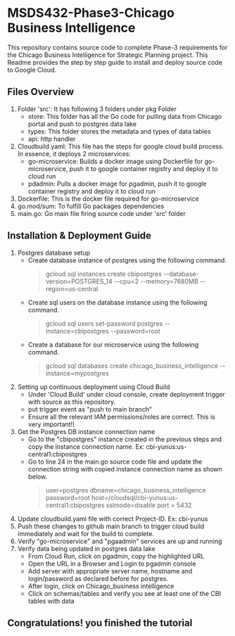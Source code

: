 # MSDS432-Phase3-Chicago Business Intelligence
This repository contains source code to complete Phase-3 requirements for the Chicago Business Intelligence for Strategic Planning project.
This Readme provides the step by step guide to install and deploy source code to Google Cloud. 

## Files Overview
1. Folder 'src': It has following 3 folders under pkg Folder
    - store: This folder has all the Go code for pulling data from Chicago portal and push to postgres data lake 
    - types: This folder stores the metadata and types of data tables 
    - api: http handler 
2. Cloudbuild.yaml: This file has the steps for google cloud build process. In essence, it deploys 2 microservices:
    - go-microservice: Builds a docker image using Dockerfile for go-microservice, push it to google container registry and deploy it to cloud run
    - pdadmin: Pulls a docker image for pgadmin, push it to google container registry and deploy it to cloud run
3. Dockerfile: This is the docker file required for go-microservice
4. go.mod/sum: To fulfill Go packages dependencies
5. main.go: Go main file firing source code under 'src' folder

## Installation & Deployment Guide
1. Postgres database setup
    - Create database instance of postgres using the following command.
      > gcloud sql instances create cbipostgres --database-version=POSTGRES_14 --cpu=2 --memory=7680MB --region=us-central
    - Create sql users on the database instance using the following command.
      > gcloud sql users set-password postgres --instance=cbipostgres --password=root
    - Create a database for our microservice using the following command.
      > gcloud sql databases create chicago_business_intelligence --instance=mypostgres
2. Setting up continuous deployment using Cloud Build
    - Under 'Cloud Build' under cloud console, create deployment trigger with source as this repository.
    - put trigger event as "push to main branch"
    - Ensure all the relevant IAM permissions/roles are correct. This is very important!!
3. Get the Postgres DB instance connection name
    - Go to the "cbipostgres" instance created in the previous steps and copy the instance connection name. Ex: cbi-yunus:us-central1:cbipostgres
    - Go to line 24 in the main.go source code file and update the connection string with copied instance connection name as shown below.
      >user=postgres dbname=chicago_business_intelligence password=root host=/cloudsql/cbi-yunus:us-central1:cbipostgres sslmode=disable port = 5432
4. Update cloudbuild.yaml file with correct Project-ID. Ex: cbi-yunus
5. Push these changes to github main branch to trigger cloud build immediately and wait for the build to complete.
6. Verify "go-microservice" and "pgaadmin" services are up and running
7. Verify data being updated in postgres data lake
    - From Cloud Run, click on pgadmin, copy the highlighted URL
    - Open the URL in a Browser and Login to pgadmin console
    - Add server with appropriate server name, hostname and login/password as declared before for postgres.
    - After login, click on Chicago_business intelligence
    - Click on schemas/tables and verify you see at least one of the CBI tables with data

## Congratulations! you finished the tutorial
